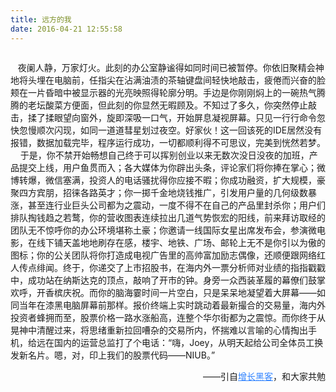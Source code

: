```yaml
---
title: 远方的我
date: 2016-04-21 12:55:58
---
```

<img src="http://7xtj85.com1.z0.glb.clouddn.com/me.jpg" alt="">
<p style="white-space:pre-wrap;">   夜阑人静，万家灯火。此刻的办公室静谧得如同时间已被暂停。你依旧聚精会神地将头埋在电脑前，任指尖在沾满油渍的茶轴键盘间轻快地敲击，疲倦而兴奋的脸颊在一片昏暗中被显示器的光亮映照得轮廓分明。手边是你刚刚焖上的一碗热气腾腾的老坛酸菜方便面，但此刻的你显然无暇顾及。不知过了多久，你突然停止敲击，揉了揉眼望向窗外，旋即深吸一口气，开始屏息凝视屏幕。只见一行行命令忽快忽慢顺次闪现，如同一道道彗星划过夜空。好家伙！这一回该死的IDE居然没有报错，数据加载完毕，程序运行成功，一切都顺利得不可思议，完美到恍然若梦。
    于是，你不禁开始畅想自己终于可以挥别创业以来无数次没日没夜的加班，产品提交上线，用户鱼贯而入；各大媒体为你辟出头条，评论家们将你捧在掌心；微博转爆，微信塞满，投资人的电话骚扰得你应接不暇；你成功融资，扩大规模，豪聚四方宾朋，招徕各路英才；你一掷千金地烧钱推广，引发用户量的几何级数暴涨，甚至连行业巨头公司都为之震动，一度不得不在自己的产品里封杀你；用户们排队掏钱趋之若鹜，你的营收图表连续拉出几道气势恢宏的阳线，前来拜访取经的团队无不惊呼你的办公环境堪称土豪；你邀请一线国际女星出席发布会，参演微电影，在线下铺天盖地地刷存在感，楼宇、地铁、广场、邮轮上无不是你引以为傲的图标；你的公关团队将你打造成电视广告里的高帅富加励志偶像，还顺便跟网络红人传点绯闻。终于，你递交了上市招股书，在海内外一票分析师对业绩的指指戳戳中，成功站在纳斯达克的顶点，敲响了开市的钟。身旁一众西装革履的幕僚们鼓掌欢呼，开香槟庆祝。而你的脑海霎时间一片空白，只是呆呆地凝望着大屏幕——如同当年在漆黑电脑屏幕前那样。报价终端上实时跳动着最新撮合的交易量，海内外投资者蜂拥而至，股票价格一路水涨船高，连整个华尔街都为之震惊。而你终于从晃神中清醒过来，将思绪重新拉回嘈杂的交易所内，怀揣难以言喻的心情掏出手机，给远在国内的运营总监打了个电话：“嗨，Joey，从明天起给公司全体员工换发新名片。嗯，对，印上我们的股票代码——NIUB。”
</p>
<div style="text-align:right"><span>——引自<a href="https://jobrest.gitbooks.io/growthhacking/content/" target="_blank" style="color: #3385FF;word-break: break-all;text-decoration: underline;">增长黑客</a>，和大家共勉</span></div>
